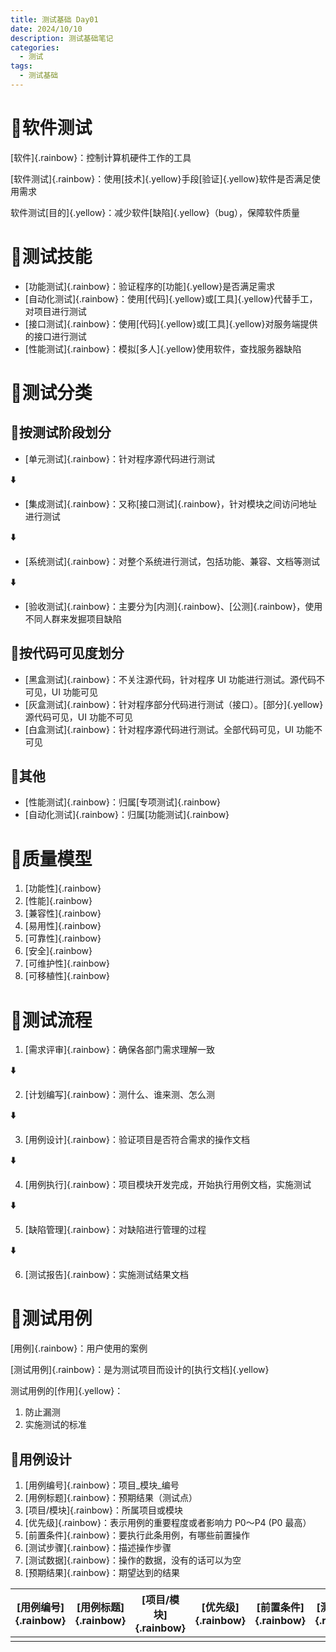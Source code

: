 ```yaml
---
title: 测试基础 Day01
date: 2024/10/10
description: 测试基础笔记
categories: 
  - 测试
tags: 
  - 测试基础
---
```


# :hibiscus:软件测试

[软件]{.rainbow}：控制计算机硬件工作的工具

[软件测试]{.rainbow}：使用[技术]{.yellow}手段[验证]{.yellow}软件是否满足使用需求

软件测试[目的]{.yellow}：减少软件[缺陷]{.yellow}（bug），保障软件质量

# :hibiscus:测试技能

- [功能测试]{.rainbow}：验证程序的[功能]{.yellow}是否满足需求
- [自动化测试]{.rainbow}：使用[代码]{.yellow}或[工具]{.yellow}代替手工，对项目进行测试
- [接口测试]{.rainbow}：使用[代码]{.yellow}或[工具]{.yellow}对服务端提供的接口进行测试
- [性能测试]{.rainbow}：模拟[多人]{.yellow}使用软件，查找服务器缺陷

# :hibiscus:测试分类

## :seedling:按测试阶段划分

- [单元测试]{.rainbow}：针对程序源代码进行测试

**:arrow_down:**

- [集成测试]{.rainbow}：又称[接口测试]{.rainbow}，针对模块之间访问地址进行测试

**:arrow_down:**

- [系统测试]{.rainbow}：对整个系统进行测试，包括功能、兼容、文档等测试

**:arrow_down:**

- [验收测试]{.rainbow}：主要分为[内测]{.rainbow}、[公测]{.rainbow}，使用不同人群来发掘项目缺陷

## :seedling:按代码可见度划分

- [黑盒测试]{.rainbow}：不关注源代码，针对程序 UI 功能进行测试。源代码不可见，UI 功能可见
- [灰盒测试]{.rainbow}：针对程序部分代码进行测试（接口）。[部分]{.yellow}源代码可见，UI 功能不可见
- [白盒测试]{.rainbow}：针对程序源代码进行测试。全部代码可见，UI 功能不可见

## :seedling:其他

- [性能测试]{.rainbow}：归属[专项测试]{.rainbow}
- [自动化测试]{.rainbow}：归属[功能测试]{.rainbow}

# :hibiscus:质量模型

1. [功能性]{.rainbow}
2. [性能]{.rainbow}
3. [兼容性]{.rainbow}
4. [易用性]{.rainbow}
5. [可靠性]{.rainbow}
6. [安全]{.rainbow}
7. [可维护性]{.rainbow}
8. [可移植性]{.rainbow}

# :hibiscus:测试流程

1. [需求评审]{.rainbow}：确保各部门需求理解一致

**:arrow_down:**

2. [计划编写]{.rainbow}：测什么、谁来测、怎么测

**:arrow_down:**

3. [用例设计]{.rainbow}：验证项目是否符合需求的操作文档

**:arrow_down:**

4. [用例执行]{.rainbow}：项目模块开发完成，开始执行用例文档，实施测试

**:arrow_down:**

5. [缺陷管理]{.rainbow}：对缺陷进行管理的过程

**:arrow_down:**

6. [测试报告]{.rainbow}：实施测试结果文档

# :hibiscus:测试用例

[用例]{.rainbow}：用户使用的案例

[测试用例]{.rainbow}：是为测试项目而设计的[执行文档]{.yellow}

测试用例的[作用]{.yellow}：

1. 防止漏测
2. 实施测试的标准

## :seedling:用例设计

1. [用例编号]{.rainbow}：项目\_模块\_编号
2. [用例标题]{.rainbow}：预期结果（测试点）
3. [项目/模块]{.rainbow}：所属项目或模块
4. [优先级]{.rainbow}：表示用例的重要程度或者影响力 P0～P4 (P0 最高）
5. [前置条件]{.rainbow}：要执行此条用例，有哪些前置操作
6. [测试步骤]{.rainbow}：描述操作步骤
7. [测试数据]{.rainbow}：操作的数据，没有的话可以为空
8. [预期结果]{.rainbow}：期望达到的结果

| [用例编号]{.rainbow} | [用例标题]{.rainbow} | [项目/模块]{.rainbow} | [优先级]{.rainbow} | [前置条件]{.rainbow} | [测试步骤]{.rainbow} | [测试数据]{.rainbow} | [预期结果]{.rainbow} |
| -------------------- | -------------------- | --------------------- | ------------------ | -------------------- | -------------------- | -------------------- | -------------------- |
|                      |                      |                       |                    |                      |                      |                      |                      |

